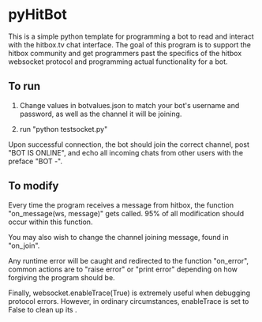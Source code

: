 # pyHitBot

This is a simple python template for programming a bot to read and interact with the hitbox.tv chat interface. The goal of this program is to support the hitbox community and get programmers past the specifics of the hitbox websocket protocol and programming actual functionality for a bot.

## To run

1. Change values in botvalues.json to match your bot's username and password, as well as the channel it will be joining.

2. run "python testsocket.py"

Upon successful connection, the bot should join the correct channel, post "BOT IS ONLINE", and echo all incoming chats from other users with the preface "BOT -".

## To modify

Every time the program receives a message from hitbox, the function "on_message(ws, message)" gets called. 95% of all modification should occur within this function.

You may also wish to change the channel joining message, found in "on_join".

Any runtime error will be caught and redirected to the function "on_error", common actions are to "raise error" or "print error" depending on how forgiving the program should be.

Finally, websocket.enableTrace(True) is extremely useful when debugging protocol errors. However, in ordinary circumstances, enableTrace is set to False to clean up its .
